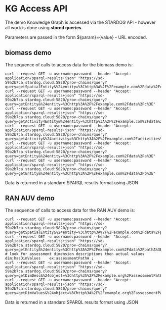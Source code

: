 # KG Access API

The demo Knowledge Graph is accessed via the STARDOG API - however all work is done using **stored queries**.

Parameters are passed in the form ${param}={value} - URL encoded.

## biomass demo

The sequence of calls to access data for the biomass demo is:

```
curl --request GET -u username:password --header "Accept: application/sparql-results+json" "https://sd-59a2b7ca.stardog.cloud:5820/prov-chains/query?query=getSpatialEntity&%24entity=%3Chttp%3A%2F%2Fexample.com%2Fdata%2Fc%3E"
curl --request GET -u username:password --header "Accept: application/sparql-results+json" "https://sd-59a2b7ca.stardog.cloud:5820/prov-chains/query?query=getEntity&%24entity=%3Chttp%3A%2F%2Fexample.com%2Fdata%2Fc%3E"
curl --request GET -u username:password --header "Accept: application/sparql-results+json" "https://sd-59a2b7ca.stardog.cloud:5820/prov-chains/query?query=getActivity4Entity&%24entity=%3Chttp%3A%2F%2Fexample.com%2Fdata%2Fc%3E"
curl --request GET -u username:password --header "Accept: application/sparql-results+json" "https://sd-59a2b7ca.stardog.cloud:5820/prov-chains/query?query=getActivity&%24activity=%3Chttp%3A%2F%2Fexample.com%2Factivities%2Fadd1%3E" 
curl --request GET -u username:password --header "Accept: application/sparql-results+json" "https://sd-59a2b7ca.stardog.cloud:5820/prov-chains/query?query=getEntity&%24entity=%3Chttp%3A%2F%2Fexample.com%2Fdata%2Fa%3E" 
curl --request GET -u username:password --header "Accept: application/sparql-results+json" "https://sd-59a2b7ca.stardog.cloud:5820/prov-chains/query?query=getEntity&%24entity=%3Chttp%3A%2F%2Fexample.com%2Fdata%2Fb%3E" 
``` 

Data is returned in a standard SPARQL results format using JSON

## RAN AUV demo

The sequence of calls to access data for the RAN AUV demo is:

```
curl --request GET -u username:password --header "Accept: application/sparql-results+json" "https://sd-59a2b7ca.stardog.cloud:5820/prov-chains/query?query=getSpatialEntity&%24entity=%3Chttp%3A%2F%2Fexample.com%2Fdata%2FpathA%3E"
curl --request GET -u username:password --header "Accept: application/sparql-results+json" "https://sd-59a2b7ca.stardog.cloud:5820/prov-chains/query?query=getEntity&%24entity=%3Chttp%3A%2F%2Fexample.com%2Fdata%2FpathA%3E"
# look for assessment dimension descriptions then actual values dim:hasDimValues    ex:assessmentPathA ;
curl --request GET -u username:password --header "Accept: application/sparql-results+json" "https://sd-59a2b7ca.stardog.cloud:5820/prov-chains/query?query=getDimDesc&%24object=%3Chttp%3A%2F%2Fexample.org%2FassessmentPathA%3E"
curl --request GET -u username:password --header "Accept: application/sparql-results+json" "https://sd-59a2b7ca.stardog.cloud:5820/prov-chains/query?query=getDimValues&%24object=%3Chttp%3A%2F%2Fexample.org%2FassessmentPathA%3E"
```

Data is returned in a standard SPARQL results format using JSON
